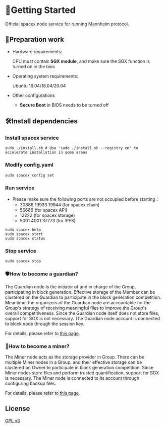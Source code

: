 # 🚀Getting Started
Official spacex node service for running Mannheim protocol.

## 🧰Preparation work
- Hardware requirements: 

  CPU must contain **SGX module**, and make sure the SGX function is turned on in the bios

- Operating system requirements:

  Ubuntu 16.04/18.04/20.04
  
- Other configurations

  - **Secure Boot** in BIOS needs to be turned off

## 🛠️Install dependencies

### Install spacex service
```shell
sudo ./install.sh # Use 'sudo ./install.sh --registry cn' to accelerate installation in some areas
```

### Modify config.yaml
```shell
sudo spacex config set
```

### Run service

- Please make sure the following ports are not occupied before starting：
  - 30888 19933 19944 (for spacex chain)
  - 56666 (for spacex API)
  - 12222 (for spacex storage)
  - 5001 4001 37773 (for IPFS)

```shell
sudo spacex help
sudo spacex start
sudo spacex status
```

### Stop service

```shell
sudo spacex stop
```

### 🛡️How to become a guardian?

The Guardian node is the initiator of and in charge of the Group, participating in block generation. Effective storage of the Member can be clustered on the Guardian to participate in the block generation competition. Meantime, the organizers of the Guardian node are accountable for the Group's strategy of receiving meaningful files to improve the Group's overall competitiveness. Since the Guardian node itself does not store files, support for SGX is not necessary. The Guardian node account is connected to block node through the session key. 

For details, please refer to [this page](docs/guardian.md).

### 💎How to become a miner?

The Miner node acts as the storage provider in Group. There can be multiple Miner nodes in a Group, and their effective storage can be clustered on Owner to participate in block generation competition. Since Miner nodes store files and perform trusted quantification, support for SGX is necessary. The Miner node is connected to its account through configuring backup files.

For details, please refer to [this page](docs/miner.md).

## License

[GPL v3](LICENSE)
